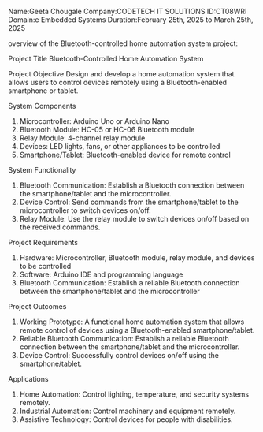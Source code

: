 Name:Geeta Chougale
Company:CODETECH IT SOLUTIONS
ID:CT08WRI
Domain:e Embedded Systems
Duration:February 25th, 2025 to March 25th, 2025


 overview of the Bluetooth-controlled home automation system project:

Project Title
Bluetooth-Controlled Home Automation System

Project Objective
Design and develop a home automation system that allows users to control devices remotely using a Bluetooth-enabled smartphone or tablet.

System Components
1. Microcontroller: Arduino Uno or Arduino Nano
2. Bluetooth Module: HC-05 or HC-06 Bluetooth module
3. Relay Module: 4-channel relay module
4. Devices: LED lights, fans, or other appliances to be controlled
5. Smartphone/Tablet: Bluetooth-enabled device for remote control

System Functionality
1. Bluetooth Communication: Establish a Bluetooth connection between the smartphone/tablet and the microcontroller.
2. Device Control: Send commands from the smartphone/tablet to the microcontroller to switch devices on/off.
3. Relay Module: Use the relay module to switch devices on/off based on the received commands.

Project Requirements
1. Hardware: Microcontroller, Bluetooth module, relay module, and devices to be controlled
2. Software: Arduino IDE and programming language
3. Bluetooth Communication: Establish a reliable Bluetooth connection between the smartphone/tablet and the microcontroller

Project Outcomes
1. Working Prototype: A functional home automation system that allows remote control of devices using a Bluetooth-enabled smartphone/tablet.
2. Reliable Bluetooth Communication: Establish a reliable Bluetooth connection between the smartphone/tablet and the microcontroller.
3. Device Control: Successfully control devices on/off using the smartphone/tablet.

Applications
1. Home Automation: Control lighting, temperature, and security systems remotely.
2. Industrial Automation: Control machinery and equipment remotely.
3. Assistive Technology: Control devices for people with disabilities.
